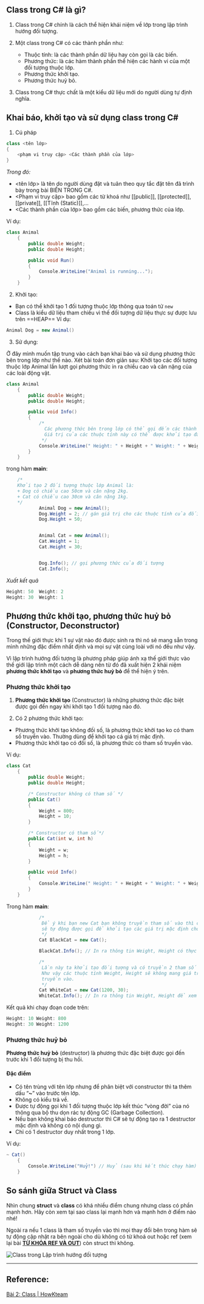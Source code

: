 ## Class trong C# là gì?
1. Class trong C# chính là cách thể hiện khái niệm về lớp trong lập trình hướng đối tượng.

2. Một class trong C# có các thành phần như:

	+  Thuộc tính: là các thành phần dữ liệu hay còn gọi là các biến.
	+  Phương thức: là các hàm thành phần thể hiện các hành vi của một đối tượng thuộc lớp.
	+  Phương thức khởi tạo.
	+  Phương thức huỷ bỏ.

3. Class trong C# thực chất là một kiểu dữ liệu mới do người dùng tự định nghĩa.
## Khai báo, khởi tạo và sử dụng class trong C#

1. Cú pháp

```` cs
class <tên lớp>
{
	<phạm vi truy cập> <Các thành phần của lớp>
}
````

*Trong đó:*

- <tên lớp> là tên do người dùng đặt và tuân theo quy tắc đặt tên đã trình bày trong bài BIẾN TRONG C#.
- <Phạm vi truy cập> bao gồm các từ khoá như [[public]], [[protected]], [[private]], [[Tĩnh (Static)]],...
- <Các thành phần của lớp> bao gồm các biến, phương thức của lớp.

Ví dụ:

````cs
class Animal
    {
        public double Weight;
        public double Height;

        public void Run()
        {
            Console.WriteLine("Animal is running...");
        }
    }
````

2. Khởi tạo:
- Bạn có thể khởi tạo 1 đối tượng thuộc lớp thông qua toán tử `new`
- Class là kiểu dữ liệu tham chiếu vì thế đối tượng dữ liệu thực sự được lưu trên ==HEAP==
Ví dụ:

````cs
Animal Dog = new Animal()
````

3. Sử dụng:

Ở đây mình muốn tập trung vào cách bạn khai báo và sử dụng phương thức bên trong lớp như thế nào. Xét bài toán đơn giản sau: Khởi tạo các đối tượng thuộc lớp Animal lần lượt gọi phương thức in ra chiều cao và cân nặng của các loài động vật.

```cs
class Animal
    {
        public double Weight;
        public double Height;

        public void Info()
        {
            /*
			  Các phương thức bên trong lớp có thể gọi đến các thành phần khác (bao gồm thuộc tính và phương thức) trong lớp đó.
              Giá trị của các thuộc tính này có thể được khởi tạo đâu đó trong lớp hoặc từ bên ngoài truyền vào.
             */
            Console.WriteLine(" Height: " + Height + " Weight: " + Weight); // Height: 50  Weight: 2 /n Height: 30  Weight: 1
        }
    }
```

trong hàm **main**:
````cs 
	/*
	Khởi tạo 2 đối tượng thuộc lớp Animal là:
	+ Dog có chiều cao 50cm và cân nặng 2kg.
	+ Cat có chiều cao 30cm và cân nặng 1kg.
	*/
            Animal Dog = new Animal();
            Dog.Weight = 2; // gán giá trị cho các thuộc tính của đối tượng
            Dog.Height = 50;


            Animal Cat = new Animal();
            Cat.Weight = 1;
            Cat.Height = 30;


            Dog.Info(); // gọi phương thức của đối tượng
            Cat.Info();
````

*Xuất kết quả*
````cs
Height: 50  Weight: 2 
Height: 30  Weight: 1
````


## Phương thức khởi tạo, phương thức huỷ bỏ (Constructor, Deconstructor)


Trong thế giới thực khi 1 sự vật nào đó được sinh ra thì nó sẽ mang sẵn trong mình những đặc điểm nhất định và mọi sự vật cùng loài với nó đều như vậy.

Vì lập trình hướng đối tượng là phương pháp giúp ánh xạ thế giới thực vào thế giới lập trình một cách dễ dàng nên từ đó đã xuất hiện 2 khái niệm **phương thức khởi tạo** và **phương thức huỷ bỏ** để thể hiện ý trên.

### Phương thức khởi tạo

1. **Phương thức khởi tạo** (Constructor) là những phương thức đặc biệt được gọi đến ngay khi khởi tạo 1 đối tượng nào đó.

2. Có 2 phương thức khởi tạo:
- Phương thức khởi tạo không đối số, là phương thức khởi tạo ko có tham số truyền vào. Thường dùng để khởi tạo cá giá trị mặc định.
- Phương thức khởi tạo có đối số, là phương thức có tham số truyền vào.


Ví dụ:

````cs
class Cat
    {
        public double Weight;
        public double Height;

        /* Constructor không có tham số */
        public Cat()
        {
            Weight = 800;
            Height = 10;
        }

        /* Constructor có tham số*/
        public Cat(int w, int h)
        {
            Weight = w;
            Height = h;
        }

        public void Info()
        {
            Console.WriteLine(" Height: " + Height + " Weight: " + Weight);
        }
    }
````


Trong hàm **main**:

````cs
			/*
			 Để ý khi bạn new Cat bạn không truyền tham số vào thì constructor mặc định (constructor không tham số)
			 sẽ tự động được gọi để khởi tạo các giá trị mặc định cho các thuộc tính của đối tượng BlackCat.
			 */
            Cat BlackCat = new Cat();

            BlackCat.Info(); // In ra thông tin Weight, Height có thực sự được khởi tạo giá trị chưa.

            /*
             Lần này ta khởi tạo đối tượng và có truyền 2 tham số như vậy constructor có tham số sẽ được gọi.
             Như vậy các thuộc tính Weight, Height sẽ không mang giá trị mặc định nữa mà sẽ được gán theo giá trị mà người dùng
             truyền vào.
             */
            Cat WhiteCat = new Cat(1200, 30);
            WhiteCat.Info(); // In ra thông tin Weight, Height để xem có theo mong muốn chưa.
````

Kết quả khi chạy đoạn code trên:

````cs
Height: 10 Weight: 800
Height: 30 Weight: 1200
````


### Phương thức huỷ bỏ

**Phương thức huỷ bỏ** (destructor) là phương thức đặc biệt được gọi đến trước khi 1 đối tượng bị thu hồi.

#### Đặc điểm

-  Có tên trùng với tên lớp nhưng để phân biệt với constructor thì ta thêm dấu “**~**” vào trước tên lớp.
- Không có kiểu trả về.
- Được tự động gọi khi 1 đối tượng thuộc lớp kết thúc “vòng đời” của nó thông qua bộ thu dọn rác tự động GC (Garbage Collection).
- Nếu bạn không khai báo destructor thì C# sẽ tự động tạo ra 1 destructor mặc định và không có nội dung gì.
- Chỉ có 1 destructor duy nhất trong 1 lớp.

Ví dụ:
````cs
~ Cat()
	{
		Console.WriteLine("Huỷ!") // Huỷ (sau khi kết thúc chạy hàm)
	}
````

## So sánh giữa Struct và Class
Nhìn chung **struct** và **class** có khá nhiều điểm chung nhưng class có phần mạnh hơn. Hãy còn xem tại sao class lại mạnh hơn và mạnh hơn ở điểm nào nhé!

Ngoài ra nếu 1 class là tham số truyền vào thì mọi thay đổi bên trong hàm sẽ tự động cập nhật ra bên ngoài cho dù không có từ khoá out hoặc ref (xem lại bài **[TỪ KHÓA REF VÀ OUT](https://www.howkteam.vn/Course/Khoa-hoc-lap-trinh-C-can-ban/Tu-khoa-ref-va-out-trong-C-96)**) còn struct thì không.

![Class trong Lập trình hướng đối tượng](https://f.howkteam.vn/Upload/cke/images/2_IMAGE%20TUTORIAL/1_C%23_AutoC%23/4_C%23%20H%C6%B0%E1%BB%9Bng%20%C4%91%E1%BB%91i%20t%C6%B0%E1%BB%A3ng%20(OOP)/B02_Class%20trong%20L%C3%A2%CC%A3p%20tri%CC%80nh%20OOP/3_Class%20trong%20L%C3%A2%CC%A3p%20tri%CC%80nh%20h%C6%B0%C6%A1%CC%81ng%20%C4%91%C3%B4%CC%81i%20t%C6%B0%C6%A1%CC%A3ng_Howkteam_com.png)

---
## Reference:
[Bài 2: Class | HowKteam](https://www.howkteam.vn/course/lap-trinh-oop-voi-c/class-trong-lap-trinh-huong-doi-tuong-1370)
